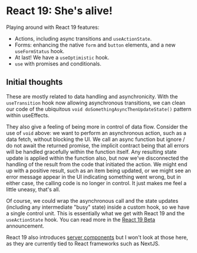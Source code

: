 # React 19: She's alive!

Playing around with React 19 features:

- Actions, including async transitions and `useActionState`.
- Forms: enhancing the native `form` and `button` elements, and a new `useFormStatus` hook.
- At last! We have a `useOptimistic` hook.
- `use` with promises and conditionals.

## Initial thoughts

These are mostly related to data handling and asynchronicity. With the `useTransition` hook now
allowing asynchronous transitions, we can clean our code of the ubiquitous `void doSomethingAsyncThenUpdateState()` pattern within
useEffects.

They also give a feeling of being more in control of data flow. Consider the use of `void` above: we
want to perform an asynchronous action, such as a data fetch, without blocking the UI. We call an
async function but ignore / do not await the returned promise, the implicit contract being that all
errors will be handled gracefully within the function itself. Any resulting state update is applied
within the function also, but now we've disconnected the handling of the result from the code that
initiated the action. We might end up with a positive result, such as an item being updated, or we
might see an error message appear in the UI indicating something went wrong, but in either case, the
calling code is no longer in control. It just makes me feel a little uneasy, that's all.

Of course, we could wrap the asynchronous call and the state updates (including any intermediate
"busy" state) inside a custom hook, so we have a single control unit. This is essentially what we
get with React 19 and the `useActionState` hook. You can read more in the
[React 19 Beta](https://19.react.dev/blog/2024/04/25/react-19#actions) announcement.

React 19 also introduces
[server components](https://19.react.dev/blog/2024/04/25/react-19#react-server-components)
but I won't look at those here, as they are currently tied to React frameworks such as NextJS.
